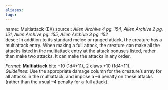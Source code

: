 ```yaml
---
aliases: 
tags: 
---
```


name:: Multiattack (EX)
source:: _Alien Archive 4 pg. 154_, _Alien Archive 2 pg. 151_, _Alien Archive pg. 155_, _Alien Archive 3 pg. 152_  
desc:: In addition to its standard melee or ranged attack, the creature has a multiattack entry. When making a full attack, the creature can make all the attacks listed in the multiattack entry at the attack bonuses listed, rather than make two attacks. It can make the attacks in any order.

_Format_: **Multiattack** bite +10 (1d4+11), 2 claws +10 (1d4+11).  
_Guidelines_: Use the appropriate damage column for the creature’s array for all attacks in the multiattack, and impose a –6 penalty on these attacks (rather than the usual –4 penalty for a full attack).
